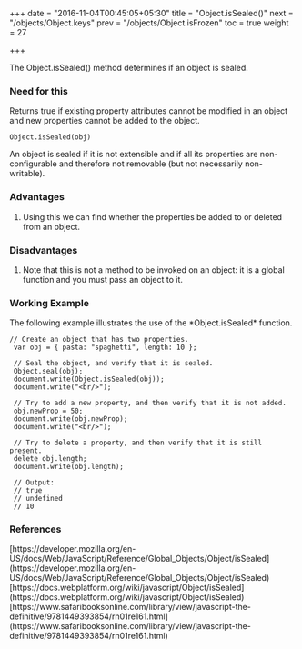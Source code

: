 +++
date = "2016-11-04T00:45:05+05:30"
title = "Object.isSealed()"
next = "/objects/Object.keys"
prev = "/objects/Object.isFrozen"
toc = true
weight = 27

+++

The Object.isSealed() method determines if an object is sealed.

<h3>Need for this</h3>
Returns true if existing property attributes cannot be modified in an object and new properties cannot be added to the object.

    Object.isSealed(obj)

An object is sealed if it is not extensible and if all its properties are non-configurable and therefore not removable (but not necessarily non-writable).

<h3>Advantages</h3>
<ol>
  <li>Using this we can find whether the properties be added to or deleted from an object.</li>
</ol>

<h3>Disadvantages</h3>
<ol>
  <li>Note that this is not a method to be invoked on an object: it is a global function and you must pass an object to it.</li>
</ol>

<h3>Working Example</h3>
The following example illustrates the use of the *Object.isSealed* function.

    // Create an object that has two properties.
     var obj = { pasta: "spaghetti", length: 10 };

     // Seal the object, and verify that it is sealed.
     Object.seal(obj);
     document.write(Object.isSealed(obj));
     document.write("<br/>");

     // Try to add a new property, and then verify that it is not added.
     obj.newProp = 50;
     document.write(obj.newProp);
     document.write("<br/>");

     // Try to delete a property, and then verify that it is still present.
     delete obj.length;
     document.write(obj.length);

     // Output:
     // true
     // undefined
     // 10

<h3>References</h3>
[https://developer.mozilla.org/en-US/docs/Web/JavaScript/Reference/Global_Objects/Object/isSealed](https://developer.mozilla.org/en-US/docs/Web/JavaScript/Reference/Global_Objects/Object/isSealed)<br/>
[https://docs.webplatform.org/wiki/javascript/Object/isSealed](https://docs.webplatform.org/wiki/javascript/Object/isSealed)<br/>
[https://www.safaribooksonline.com/library/view/javascript-the-definitive/9781449393854/rn01re161.html](https://www.safaribooksonline.com/library/view/javascript-the-definitive/9781449393854/rn01re161.html)
